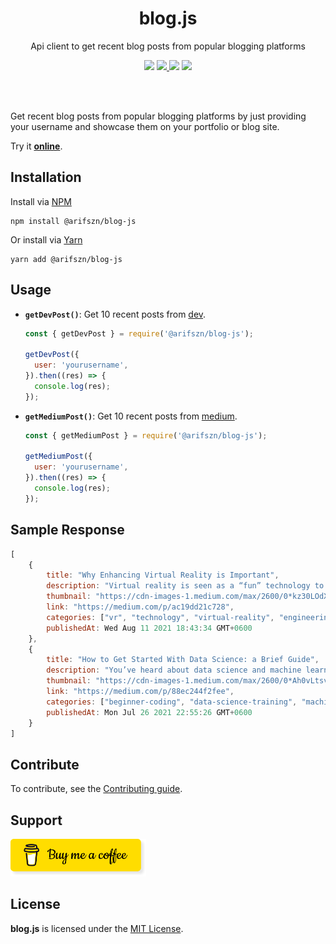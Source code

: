 <h1 align="center">blog.js</h1>
<p align="center">Api client to get recent blog posts from popular blogging platforms</p>

<p align="center">
    <a href="https://www.npmjs.com/package/@arifszn/blog-js"><img src="https://img.shields.io/npm/v/@arifszn/blog-js"/></a>
    <a href="https://github.com/arifszn/gitprofile/blob/main/CONTRIBUTING.md">
      <img src="https://img.shields.io/badge/contributions-welcome-brightgreen.svg?style=flat"/>
    </a>
    <a href="https://github.com/arifszn/blog.js/blob/main/LICENSE"><img src="https://img.shields.io/github/license/arifszn/blog.js"/></a>
    <a href="https://twitter.com/intent/tweet?text=Api%20client%20to%20get%20recent%20blog%20posts%20from%20popular%20blogging%20platforms.&url=https://github.com/arifszn/blog.js&hashtags=javascript,opensource,js,webdev,developers">
      <img src="https://img.shields.io/twitter/url?style=social&url=https%3A%2F%2Fgithub.com%2Farifszn%2Fblog.js"/>
    </a>
</p>

<br/>
<br/>

<p>Get recent blog posts from popular blogging platforms by just providing your username and showcase them on your portfolio or blog site.</p>

Try it **[online](https://stackblitz.com/edit/blog-js-online?file=index.js)**.

## Installation

Install via <a href="https://www.npmjs.com/package/@arifszn/blog-js">NPM</a>

```
npm install @arifszn/blog-js
```

Or install via <a href="https://yarnpkg.com/package/@arifszn/blog-js">Yarn</a>

```
yarn add @arifszn/blog-js
```

## Usage

- **`getDevPost()`**: Get 10 recent posts from [dev](https://dev.to).

  ```js
  const { getDevPost } = require('@arifszn/blog-js');

  getDevPost({
    user: 'yourusername',
  }).then((res) => {
    console.log(res);
  });
  ```

- **`getMediumPost()`**: Get 10 recent posts from [medium](https://medium.com).

  ```js
  const { getMediumPost } = require('@arifszn/blog-js');

  getMediumPost({
    user: 'yourusername',
  }).then((res) => {
    console.log(res);
  });
  ```

## Sample Response

```js
[
    {
        title: "Why Enhancing Virtual Reality is Important",
        description: "Virtual reality is seen as a “fun” technology to some without much...",
        thumbnail: "https://cdn-images-1.medium.com/max/2600/0*kz30LOdXT8CyOymh",
        link: "https://medium.com/p/ac19dd21c728",
        categories: ["vr", "technology", "virtual-reality", "engineering", "artificial-intelligence"],
        publishedAt: Wed Aug 11 2021 18:43:34 GMT+0600
    },
    {
        title: "How to Get Started With Data Science: a Brief Guide",
        description: "You’ve heard about data science and machine learning, and you want to get started. Maybe you hear...",
        thumbnail: "https://cdn-images-1.medium.com/max/2600/0*Ah0vLtsvxqUvRWuS",
        link: "https://medium.com/p/88ec244f2fee",
        categories: ["beginner-coding", "data-science-training", "machine-learning-course"],
        publishedAt: Mon Jul 26 2021 22:55:26 GMT+0600
    }
]
```

## Contribute

To contribute, see the [Contributing guide](https://github.com/arifszn/blog.js/blob/main/CONTRIBUTING.md).

## Support

<a href="https://www.buymeacoffee.com/arifszn" target="_blank">
  <img src="https://raw.githubusercontent.com/arifszn/arifszn/main/assets/bmc-button.png" alt="Buy Me A Coffee" style="height: 60px !important;width: 217px !important;" >
</a>

## License

**blog.js** is licensed under the [MIT License](https://github.com/arifszn/blog.js/blob/main/LICENSE).
